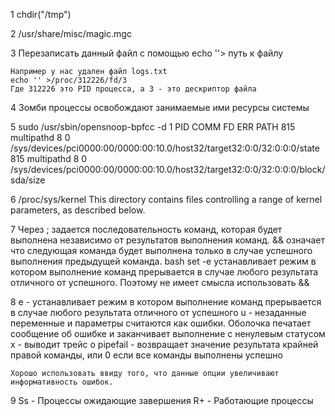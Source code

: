 1   chdir("/tmp")

2   /usr/share/misc/magic.mgc

3   Перезаписать данный файл с помощью echo ''> путь к файлу
    
    Например у нас удален файл logs.txt
    echo '' >/proc/312226/fd/3
    Где 312226 это PID процесса, а 3 - это дескриптор файла

4   Зомби процессы освобождают занимаемые ими ресурсы системы

5    sudo /usr/sbin/opensnoop-bpfcc -d 1
PID    COMM               FD ERR PATH
815    multipathd          8   0 /sys/devices/pci0000:00/0000:00:10.0/host32/target32:0:0/32:0:0:0/state
815    multipathd          8   0 /sys/devices/pci0000:00/0000:00:10.0/host32/target32:0:0/32:0:0:0/block/sda/size

6   /proc/sys/kernel
    This directory contains files controlling a range of kernel parameters, as described below.

7   Через ; задается последовательность команд, которая будет выполнена независимо от результатов выполнения команд. && означает что следующая команда будет выполнена только в случае успешного выполнения предыдущей команда. bash set -e устанавливает режим в котором выполнение команд прерывается в случае любого результата отличного от успешного. Поэтому не имеет смысла использовать &&

8   e - устанавливает режим в котором выполнение команд прерывается в случае любого результата отличного от успешного
    u - незаданные переменные и параметры считаются как ошибки. Оболочка печатает сообщение об ошибке и заканчивает выполнение с ненулевым статусом
    x - выводит трейс
    o pipefail - возвращает значение результата крайней правой команды, или 0 если все команды выполнены успешно
    
    Хорошо использовать ввиду того, что данные опции увеличивают информативность ошибок.

9   Ss - Процессы ожидающие завершения
    R+ - Работающие процессы
